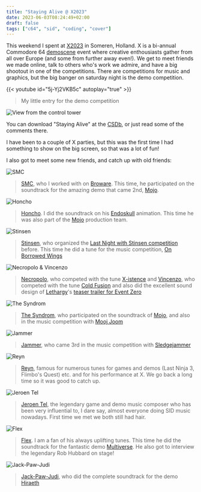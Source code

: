```yaml
---
title: "Staying Alive @ X2023"
date: 2023-06-03T08:24:49+02:00
draft: false
tags: ["c64", "sid", "coding", "cover"]
---
```


This weekend I spent at [X2023](https://csdb.dk/event/?id=3187) in Someren,
Holland. X is a bi-annual Commodore 64
[demoscene](https://en.wikipedia.org/wiki/Demoscene) event where creative
enthousiasts gather from all over Europe (and some from further away even!). We
get to meet friends we made online, talk to others who's work we admire, and
have a big shootout in one of the competitions. There are competitions for music
and graphics, but the big banger on saturday night is the demo competition. 

{{< youtube id="5j-Yj2VKB5c" autoplay="true" >}}

> My little entry for the demo competition

![View from the control tower](hall.webp)

You can download "Staying Alive" at the
[CSDb](https://csdb.dk/release/?id=232978), or just read some of the comments
there.

I have been to a couple of X parties, but this was the first time I had
something to show on the big screen, so that was a lot of fun!

I also got to meet some new friends, and catch up with old friends:

![SMC](smc.webp)

> [SMC](https://csdb.dk/scener/?id=1283), who I worked with on
> [Broware](/posts/broware/). This time, he participated on the soundtrack for
> the amazing demo that came 2nd,
> [Mojo](https://www.youtube.com/watch?v=3aJzSySfCZM).

![Honcho](honcho.webp)

> [Honcho](https://csdb.dk/scener/?id=34209). I did the soundtrack on his
> [Endoskull](https://www.micheldebree.nl/posts/endoskull/) animation. This time
> he was also part of the [Mojo](https://www.youtube.com/watch?v=3aJzSySfCZM)
> production team. 

![Stinsen](stinsen.webp)

> [Stinsen](https://csdb.dk/scener/?id=23584), who organized the [Last Night
> with Stinsen competition](https://www.micheldebree.nl/posts/the_hangover/)
> before. This time he did a tune for the music competition, [On Borrowed
> Wings](https://www.youtube.com/watch?v=6QfHubgdpyA)

![Necropolo & Vincenzo](vincenzo.webp)

> [Necropolo](https://csdb.dk/scener/?id=20082), who competed with the tune
> [X-istence](https://www.youtube.com/watch?v=gwl6aIClNI8) and
> [Vincenzo](https://csdb.dk/scener/?id=4559), who competed with the tune [Cold
> Fusion](https://www.youtube.com/watch?v=mFJIBYCnDjw) and also did the
> excellent sound design of [Lethargy](https://csdb.dk/group/?id=612)'s [teaser
> trailer for Event Zero](https://www.youtube.com/watch?v=C4us2LVb57g)

![The Syndrom](syndrom.webp)

> [The Syndrom](https://csdb.dk/scener/?id=1028), who participated on the
> soundtrack of [Mojo](https://www.youtube.com/watch?v=3aJzSySfCZM), and also in
> the music competition with [Mooj
> Joom](https://www.youtube.com/watch?v=bUSj8bQc8lA)

![Jammer](jammer.webp)

> [Jammer](https://csdb.dk/scener/?id=8105), who came 3rd in the music
> competition with [Sledgejammer](https://www.youtube.com/watch?v=hdhllkNyPgY)

![Reyn](reyn.webp)

> [Reyn](https://csdb.dk/scener/?id=8051), famous for numerous tunes for games
> and demos (Last Ninja 3, Flimbo's Quest) etc. and for his performance at X. We
> go back a long time so it was good to catch up.

![Jeroen Tel](jt.webp)

> [Jeroen Tel](https://csdb.dk/scener/?id=8050), the legendary game and demo
> music composer who has been very influential to, I dare say, almost everyone
> doing SID music nowadays. First time we met we both still had hair.

![Flex](flex.webp)

> [Flex](https://csdb.dk/scener/?id=530). I am a fan of his always uplifting
> tunes. This time he did the soundtrack for the fantastic demo
> [Multiverse](https://www.youtube.com/watch?v=6-AF72Vqlwg). He also got to
> interview the legendary Rob Hubbard on stage!

![Jack-Paw-Judi](jpj.webp)

> [Jack-Paw-Judi](https://csdb.dk/scener/?id=35950), who did the complete
> soundtrack for the demo [Hiraeth](https://www.youtube.com/watch?v=Nwh2otqmwmg)
